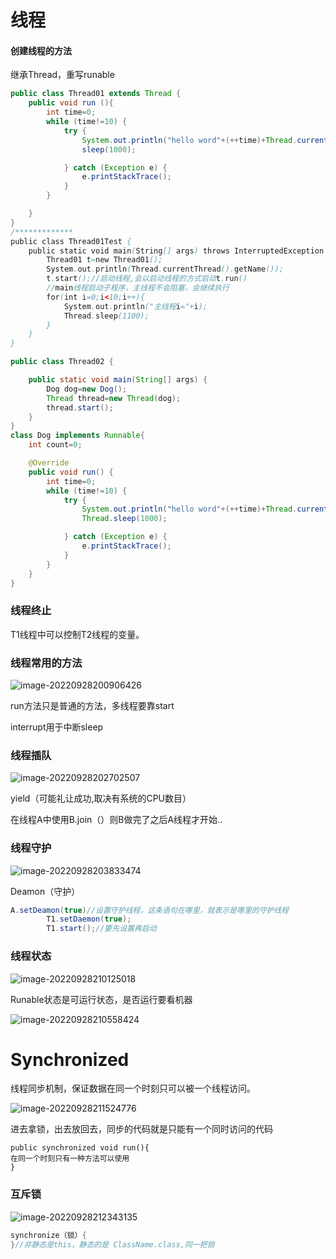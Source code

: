 # 线程

#### 创建线程的方法

继承Thread，重写runable

```java
public class Thread01 extends Thread {
    public void run (){
        int time=0;
        while (time!=10) {
            try {
                System.out.println("hello word"+(++time)+Thread.currentThread().getName());
                sleep(1000);

            } catch (Exception e) {
                e.printStackTrace();
            }
        }

    }
}
/*************
public class Thread01Test {
    public static void main(String[] args) throws InterruptedException {
        Thread01 t=new Thread01();
        System.out.println(Thread.currentThread().getName());
        t.start();//启动线程,会以启动线程的方式启动t.run()
        //main线程启动子程序，主线程不会阻塞，会继续执行
        for(int i=0;i<10;i++){
            System.out.println("主线程i="+i);
            Thread.sleep(1100);
        }
    }
}

```



```java
public class Thread02 {

    public static void main(String[] args) {
        Dog dog=new Dog();
        Thread thread=new Thread(dog);
        thread.start();
    }
}
class Dog implements Runnable{
    int count=0;

    @Override
    public void run() {
        int time=0;
        while (time!=10) {
            try {
                System.out.println("hello word"+(++time)+Thread.currentThread().getName());
                Thread.sleep(1000);

            } catch (Exception e) {
                e.printStackTrace();
            }
        }
    }
}

```

### 线程终止

T1线程中可以控制T2线程的变量。

### 线程常用的方法

![image-20220928200906426](C:\Users\mikumifa\AppData\Roaming\Typora\typora-user-images\image-20220928200906426.png)

> 

run方法只是普通的方法，多线程要靠start

interrupt用于中断sleep

### 线程插队

![image-20220928202702507](C:\Users\mikumifa\AppData\Roaming\Typora\typora-user-images\image-20220928202702507.png)

yield（可能礼让成功,取决有系统的CPU数目）

在线程A中使用B.join（）则B做完了之后A线程才开始..

### 线程守护

![image-20220928203833474](C:\Users\mikumifa\AppData\Roaming\Typora\typora-user-images\image-20220928203833474.png)

Deamon（守护）

```java
A.setDeamon(true)//设置守护线程，这条语句在哪里，就表示是哪里的守护线程
        T1.setDaemon(true);
        T1.start();//要先设置再启动
```

### 线程状态

![image-20220928210125018](C:\Users\mikumifa\AppData\Roaming\Typora\typora-user-images\image-20220928210125018.png)

Runable状态是可运行状态，是否运行要看机器

![image-20220928210558424](C:\Users\mikumifa\AppData\Roaming\Typora\typora-user-images\image-20220928210558424.png)

# Synchronized

线程同步机制，保证数据在同一个时刻只可以被一个线程访问。

![image-20220928211524776](C:\Users\mikumifa\AppData\Roaming\Typora\typora-user-images\image-20220928211524776.png)

进去拿锁，出去放回去，同步的代码就是只能有一个同时访问的代码

```
public synchronized void run(){
在同一个时刻只有一种方法可以使用
}
```

### 互斥锁

![image-20220928212343135](C:\Users\mikumifa\AppData\Roaming\Typora\typora-user-images\image-20220928212343135.png)

```java
synchronize（锁）{
}//非静态是this，静态的是 ClassName.class,同一把锁
```

